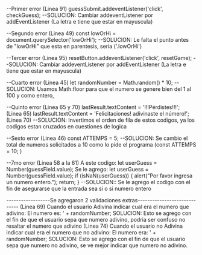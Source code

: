 
--Primer error (Linea 91)
    guessSubmit.addeventListener('click', checkGuess);
--SOLUCION: Cambiar addeventListener por addEventListener (La letra e tiene que estar en mayuscula)


--Segundo error (Linea 49)
    const lowOrHi = document.querySelector('lowOrHi');
--SOLUCION: Le falta el punto antes de "lowOrHi" que esta en parentesis, seria ('.lowOrHi') 


--Tercer error (Linea 95)
	resetButton.addeventListener('click', resetGame);
--SOLUCION: Cambiar addeventListener por addEventListener (La letra e tiene que estar en mayuscula)


--Cuarto error (Linea 45)
    let randomNumber = Math.random() * 10;
--SOLUCION: Usamos Math.floor para que el numero se genere bien del 1 al 100 y como entero,


--Quinto error (Linea 65 y 70)
    lastResult.textContent = '!!!Pérdistes!!!'; (Linea 65)
    lastResult.textContent = 'Felicitaciones! adivinaste el número!'; (Linea 70)
--SOLUCION: Invertimos el orden de fila de estos codigos, ya los codigos estan cruzados en cuestiones de logica


--Sexto error (Linea 46)
const ATTEMPS = 5; 
--SOLUCION: Se cambio el total de numeros solicitados a 10 como lo pide el programa (const ATTEMPS = 10; )


--7mo error (Linea 58 a la 61)
A este codigo: let userGuess = Number(guessField.value);
Se le agrego:
            let userGuess = Number(guessField.value);
            if (isNaN(userGuess)) {
            alert("Por favor ingresa un numero entero.");
            return;
            }
--SOLUCION:: Se le agrego el codigo con el fin de asegurarse que la entrada sea si o si numero entero


------------------Se agregaron 2 validaciones extras-----------------------------
(Linea 69)
Cuando el usuario Adivina indicar cual era el numero que adivino:  El numero es: ' + randomNumber;
SOLUCION: Esto se agrego con el fin de que el usuario sepa que numero adivino, podria ser confuso no resaltar el numero que adivino
(Linea 74)
Cuando el usuario no Adivina indicar cual era el numero que no adivino:  El numero era: ' + randomNumber;
SOLUCION: Esto se agrego con el fin de que el usuario sepa que numero no adivino, se ve mejor indicar que numero no adivino.




